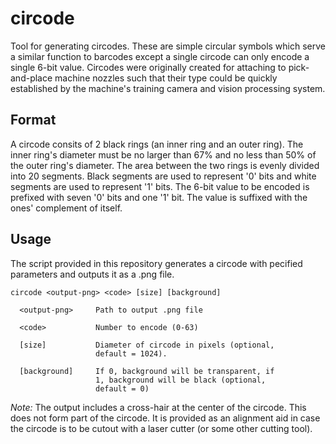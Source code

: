 # circode
Tool for generating circodes. These are simple circular symbols which serve a similar
function to barcodes except a single circode can only encode a single 6-bit value.
Circodes were originally created for attaching to pick-and-place machine nozzles such
that their type could be quickly established by the machine's training camera and
vision processing system.

## Format

A circode consits of 2 black rings (an inner ring and an outer ring). The inner ring's
diameter must be no larger than 67% and no less than 50% of the outer ring's diameter.
The area between the two rings is evenly divided into 20 segments. Black segments are
used to represent '0' bits and white segments are used to represent '1' bits. The 6-bit
value to be encoded is prefixed with seven '0' bits and one '1' bit. The value is
suffixed with the ones' complement of itself.

## Usage

The script provided in this repository generates a circode with pecified parameters and
outputs it as a .png file.

```
circode <output-png> <code> [size] [background]

  <output-png>     Path to output .png file

  <code>           Number to encode (0-63)

  [size]           Diameter of circode in pixels (optional,
                   default = 1024).

  [background]     If 0, background will be transparent, if
                   1, background will be black (optional,
                   default = 0)
```
*Note:* The output includes a cross-hair at the center of the circode. This does not
form part of the circode. It is provided as an alignment aid in case the circode is to
be cutout with a laser cutter (or some other cutting tool).
